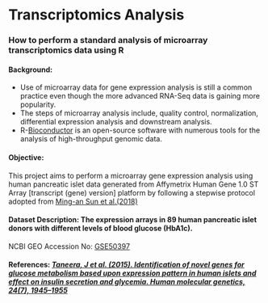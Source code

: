 # Transcriptomics Analysis 
### How to perform a standard analysis of microarray transcriptomics data using R

#### Background:
- Use of microarray data for gene expression analysis is still a common practice even though the more advanced RNA-Seq data is gaining more popularity.
- The steps of microarray analysis include, quality control, normalization, differential expression analysis and downstream analysis.
- R-[Bioconductor](https://www.bioconductor.org/) is an open-source software with numerous tools for the analysis of high-throughput genomic data.

#### Objective:
This project aims to perform a microarray gene expression analysis using human pancreatic islet data generated from Affymetrix Human Gene 1.0 ST Array [transcript (gene) version] platform by following a stepwise protocol adopted from [Ming-an Sun et al.(2018)](https://pubmed.ncbi.nlm.nih.gov/29508287/)

#### Dataset Description: The expression arrays in 89 human pancreatic islet donors with different levels of blood glucose (HbA1c).
NCBI GEO Accession No: [GSE50397](https://www.ncbi.nlm.nih.gov/geo/query/acc.cgi?acc=GSE50397) 

#### References: *[Taneera, J et al. (2015). Identification of novel genes for glucose metabolism based upon expression pattern in human islets and effect on insulin secretion and glycemia. Human molecular genetics, 24(7), 1945–1955](https://doi.org/10.1093/hmg/ddu610)*
